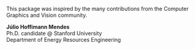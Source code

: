 This package was inspired by the many contributions from the Computer Graphics and Vision community.

**Júlio Hoffimann Mendes** <br/>
Ph.D. candidate @ Stanford University <br/>
Department of Energy Resources Engineering

